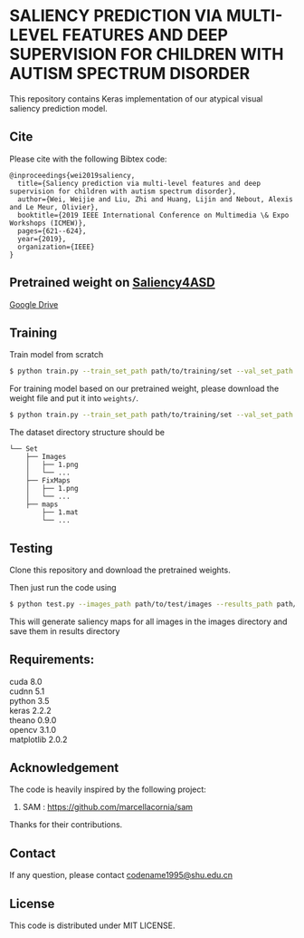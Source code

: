 # SALIENCY PREDICTION VIA MULTI-LEVEL FEATURES AND DEEP SUPERVISION FOR CHILDREN WITH AUTISM SPECTRUM DISORDER

This repository contains Keras implementation of our atypical visual saliency prediction model.

## Cite
Please cite with the following Bibtex code:
```
@inproceedings{wei2019saliency,
  title={Saliency prediction via multi-level features and deep supervision for children with autism spectrum disorder},
  author={Wei, Weijie and Liu, Zhi and Huang, Lijin and Nebout, Alexis and Le Meur, Olivier},
  booktitle={2019 IEEE International Conference on Multimedia \& Expo Workshops (ICMEW)},
  pages={621--624},
  year={2019},
  organization={IEEE}
}
```

## Pretrained weight on [Saliency4ASD](https://saliency4asd.ls2n.fr/)
[Google Drive](https://drive.google.com/file/d/1bK3CYLf_SVAmg1BMhgZgJ6fSDmQSgnkz/view?usp=sharing)

## Training
Train model from scratch
```bash
$ python train.py --train_set_path path/to/training/set --val_set_path path/to/validation/set 
```
For training model based on our pretrained weight, please download the weight file and put it into `weights/`.
```bash
$ python train.py --train_set_path path/to/training/set --val_set_path path/to/validation/set --model_path weights/weights--1.4651.pkl
```
The dataset directory structure should be 
```
└── Set  
    ├── Images  
    │   ├── 1.png  
    │   └── ...
    ├── FixMaps  
    │   ├── 1.png  
    │   └── ...
    ├── maps  
        ├── 1.mat  
        └── ...
```

## Testing
Clone this repository and download the pretrained weights.

Then just run the code using 
```bash
$ python test.py --images_path path/to/test/images --results_path path/to/results --model_path path/to/saved/models
```
This will generate saliency maps for all images in the images directory and save them in results directory

## Requirements:
cuda 8.0  
cudnn 5.1  
python	3.5  
keras	2.2.2  
theano	0.9.0  
opencv	3.1.0  
matplotlib	2.0.2  

## Acknowledgement
The code is heavily inspired by the following project:
1. SAM : https://github.com/marcellacornia/sam

Thanks for their contributions.

## Contact 
If any question, please contact codename1995@shu.edu.cn

## License 
This code is distributed under MIT LICENSE.
